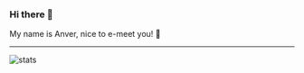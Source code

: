 ### Hi there 👋

My name is Anver, nice to e-meet you! 🤝

---
![stats](https://github-readme-stats.vercel.app/api?username=anverbogatov&count_private=true&hide=contribs&show_icons=true&theme=vue)
<!--
**anverbogatov/anverbogatov** is a ✨ _special_ ✨ repository because its `README.md` (this file) appears on your GitHub profile.

Here are some ideas to get you started:

- 🔭 I’m currently working on ...
- 🌱 I’m currently learning ...
- 👯 I’m looking to collaborate on ...
- 🤔 I’m looking for help with ...
- 💬 Ask me about ...
- 📫 How to reach me: ...
- 😄 Pronouns: ...
- ⚡ Fun fact: ...
-->
